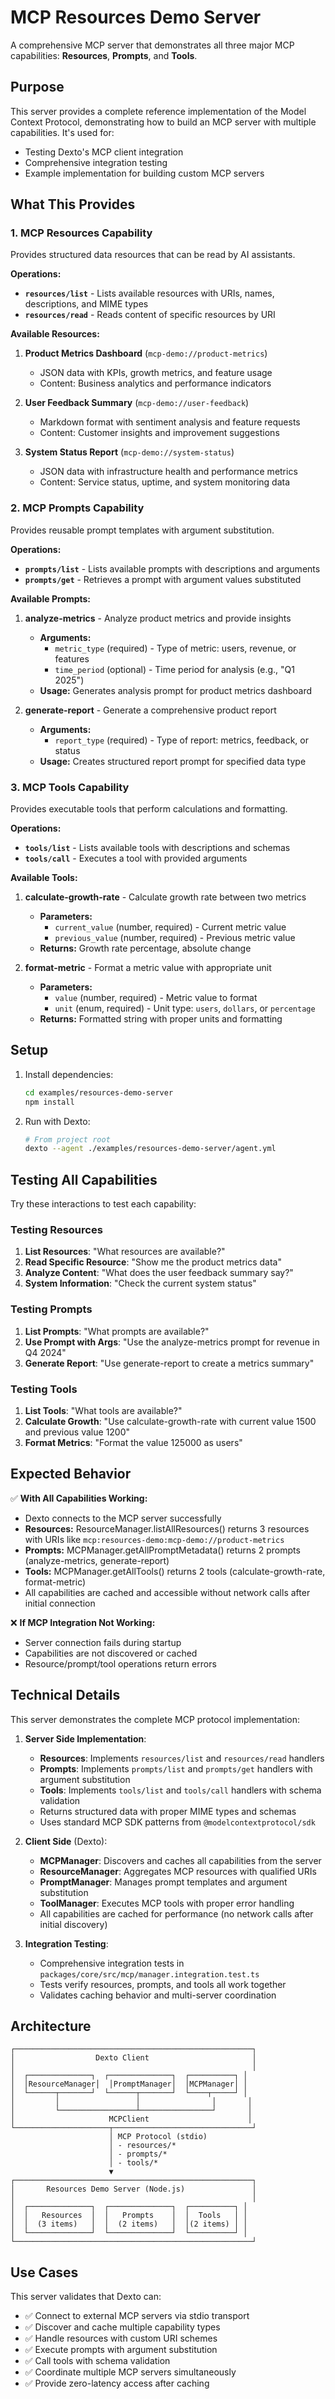 # MCP Resources Demo Server

A comprehensive MCP server that demonstrates all three major MCP capabilities: **Resources**, **Prompts**, and **Tools**.

## Purpose

This server provides a complete reference implementation of the Model Context Protocol, demonstrating how to build an MCP server with multiple capabilities. It's used for:
- Testing Dexto's MCP client integration
- Comprehensive integration testing
- Example implementation for building custom MCP servers

## What This Provides

### 1. MCP Resources Capability
Provides structured data resources that can be read by AI assistants.

**Operations:**
- **`resources/list`** - Lists available resources with URIs, names, descriptions, and MIME types
- **`resources/read`** - Reads content of specific resources by URI

**Available Resources:**

1. **Product Metrics Dashboard** (`mcp-demo://product-metrics`)
   - JSON data with KPIs, growth metrics, and feature usage
   - Content: Business analytics and performance indicators

2. **User Feedback Summary** (`mcp-demo://user-feedback`)
   - Markdown format with sentiment analysis and feature requests
   - Content: Customer insights and improvement suggestions

3. **System Status Report** (`mcp-demo://system-status`)
   - JSON data with infrastructure health and performance metrics
   - Content: Service status, uptime, and system monitoring data

### 2. MCP Prompts Capability
Provides reusable prompt templates with argument substitution.

**Operations:**
- **`prompts/list`** - Lists available prompts with descriptions and arguments
- **`prompts/get`** - Retrieves a prompt with argument values substituted

**Available Prompts:**

1. **analyze-metrics** - Analyze product metrics and provide insights
   - **Arguments:**
     - `metric_type` (required) - Type of metric: users, revenue, or features
     - `time_period` (optional) - Time period for analysis (e.g., "Q1 2025")
   - **Usage:** Generates analysis prompt for product metrics dashboard

2. **generate-report** - Generate a comprehensive product report
   - **Arguments:**
     - `report_type` (required) - Type of report: metrics, feedback, or status
   - **Usage:** Creates structured report prompt for specified data type

### 3. MCP Tools Capability
Provides executable tools that perform calculations and formatting.

**Operations:**
- **`tools/list`** - Lists available tools with descriptions and schemas
- **`tools/call`** - Executes a tool with provided arguments

**Available Tools:**

1. **calculate-growth-rate** - Calculate growth rate between two metrics
   - **Parameters:**
     - `current_value` (number, required) - Current metric value
     - `previous_value` (number, required) - Previous metric value
   - **Returns:** Growth rate percentage, absolute change

2. **format-metric** - Format a metric value with appropriate unit
   - **Parameters:**
     - `value` (number, required) - Metric value to format
     - `unit` (enum, required) - Unit type: `users`, `dollars`, or `percentage`
   - **Returns:** Formatted string with proper units and formatting

## Setup

1. Install dependencies:
   ```bash
   cd examples/resources-demo-server
   npm install
   ```

2. Run with Dexto:
   ```bash
   # From project root
   dexto --agent ./examples/resources-demo-server/agent.yml
   ```

## Testing All Capabilities

Try these interactions to test each capability:

### Testing Resources
1. **List Resources**: "What resources are available?"
2. **Read Specific Resource**: "Show me the product metrics data"
3. **Analyze Content**: "What does the user feedback summary say?"
4. **System Information**: "Check the current system status"

### Testing Prompts
1. **List Prompts**: "What prompts are available?"
2. **Use Prompt with Args**: "Use the analyze-metrics prompt for revenue in Q4 2024"
3. **Generate Report**: "Use generate-report to create a metrics summary"

### Testing Tools
1. **List Tools**: "What tools are available?"
2. **Calculate Growth**: "Use calculate-growth-rate with current value 1500 and previous value 1200"
3. **Format Metrics**: "Format the value 125000 as users"

## Expected Behavior

✅ **With All Capabilities Working:**
- Dexto connects to the MCP server successfully
- **Resources:** ResourceManager.listAllResources() returns 3 resources with URIs like `mcp:resources-demo:mcp-demo://product-metrics`
- **Prompts:** MCPManager.getAllPromptMetadata() returns 2 prompts (analyze-metrics, generate-report)
- **Tools:** MCPManager.getAllTools() returns 2 tools (calculate-growth-rate, format-metric)
- All capabilities are cached and accessible without network calls after initial connection

❌ **If MCP Integration Not Working:**
- Server connection fails during startup
- Capabilities are not discovered or cached
- Resource/prompt/tool operations return errors

## Technical Details

This server demonstrates the complete MCP protocol implementation:

1. **Server Side Implementation**:
   - **Resources**: Implements `resources/list` and `resources/read` handlers
   - **Prompts**: Implements `prompts/list` and `prompts/get` handlers with argument substitution
   - **Tools**: Implements `tools/list` and `tools/call` handlers with schema validation
   - Returns structured data with proper MIME types and schemas
   - Uses standard MCP SDK patterns from `@modelcontextprotocol/sdk`

2. **Client Side** (Dexto):
   - **MCPManager**: Discovers and caches all capabilities from the server
   - **ResourceManager**: Aggregates MCP resources with qualified URIs
   - **PromptManager**: Manages prompt templates and argument substitution
   - **ToolManager**: Executes MCP tools with proper error handling
   - All capabilities are cached for performance (no network calls after initial discovery)

3. **Integration Testing**:
   - Comprehensive integration tests in `packages/core/src/mcp/manager.integration.test.ts`
   - Tests verify resources, prompts, and tools all work together
   - Validates caching behavior and multi-server coordination

## Architecture

```text
┌─────────────────────────────────────────────────────┐
│                  Dexto Client                       │
│                                                     │
│  ┌──────────────┐  ┌──────────────┐  ┌──────────┐ │
│  │ResourceManager│  │PromptManager│  │MCPManager│ │
│  └──────┬───────┘  └──────┬───────┘  └────┬─────┘ │
│         │                 │                │       │
│         └─────────────────┴────────────────┘       │
│                     MCPClient                      │
└─────────────────────┬───────────────────────────────┘
                      │ MCP Protocol (stdio)
                      │ - resources/*
                      │ - prompts/*
                      │ - tools/*
                      ▼
┌─────────────────────────────────────────────────────┐
│       Resources Demo Server (Node.js)               │
│                                                     │
│  ┌──────────────┐  ┌──────────────┐  ┌──────────┐ │
│  │   Resources  │  │   Prompts    │  │  Tools   │ │
│  │  (3 items)   │  │  (2 items)   │  │(2 items) │ │
│  └──────────────┘  └──────────────┘  └──────────┘ │
└─────────────────────────────────────────────────────┘
```

## Use Cases

This server validates that Dexto can:
- ✅ Connect to external MCP servers via stdio transport
- ✅ Discover and cache multiple capability types
- ✅ Handle resources with custom URI schemes
- ✅ Execute prompts with argument substitution
- ✅ Call tools with schema validation
- ✅ Coordinate multiple MCP servers simultaneously
- ✅ Provide zero-latency access after caching